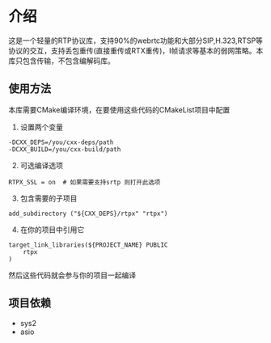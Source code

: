 # 介绍
这是一个轻量的RTP协议库，支持90%的webrtc功能和大部分SIP,H.323,RTSP等协议的交互，支持丢包重传(直接重传或RTX重传)，I帧请求等基本的弱网策略。本库只包含传输，不包含编解码库。

## 使用方法
本库需要CMake编译环境，在要使用这些代码的CMakeList项目中配置
1. 设置两个变量
```
-DCXX_DEPS=/you/cxx-deps/path
-DCXX_BUILD=/you/cxx-build/path
```
2. 可选编译选项
```
RTPX_SSL = on  # 如果需要支持srtp 则打开此选项

```
3. 包含需要的子项目
```
add_subdirectory ("${CXX_DEPS}/rtpx" "rtpx")
```

4. 在你的项目中引用它
```
target_link_libraries(${PROJECT_NAME} PUBLIC
	rtpx
)
```
然后这些代码就会参与你的项目一起编译


## 项目依赖
- sys2
- asio